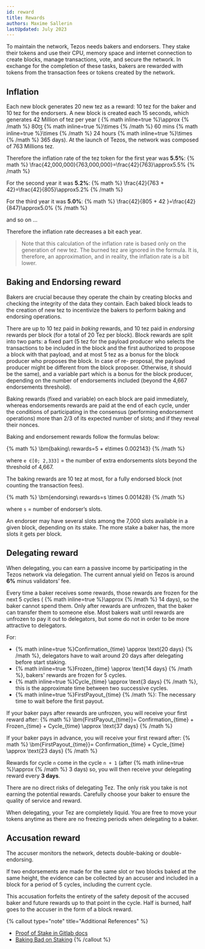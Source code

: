 ```yaml
---
id: reward
title: Rewards
authors: Maxime Sallerin
lastUpdated: July 2023
---
```


To maintain the network, Tezos needs bakers and endorsers. They stake their tokens and use their CPU, memory space and internet connection to create blocks, manage transactions, vote, and secure the network. In exchange for the completion of these tasks, bakers are rewarded with tokens from the transaction fees or tokens created by the network. 

## Inflation

Each new block generates 20 new tez as a reward: 10 tez for the baker and 10 tez for the endorsers.
A new block is created each 15 seconds, which generates 42 Million of tez per year ( {% math inline=true %}\approx {% /math %} 80ꜩ  {% math inline=true %}\times {% /math %} 60 mins  {% math inline=true %}\times {% /math %} 24 hours  {% math inline=true %}\times {% /math %} 365 days). At the launch of Tezos, the network was composed of 763 Millions tez.

Therefore the inflation rate of the tez token for the first year was **5.5%**:
 {% math %}
\frac{42,000,000}{763,000,000}=\frac{42}{763}\approx5.5\%
 {% /math %}

For the second year it was **5.2%**:
 {% math %}
\frac{42}{763 + 42}=\frac{42}{805}\approx5.2\%
 {% /math %}

For the third year it was **5.0%**:
 {% math %}
\frac{42}{805 + 42 }=\frac{42}{847}\approx5.0\%
 {% /math %}

and so on ...

Therefore the inflation rate decreases a bit each year.

> Note that this calculation of the inflation rate is based only on the generation of new tez. The burned tez are ignored in the formula. It is, therefore, an approximation, and in reality, the inflation rate is a bit lower.

## Baking and Endorsing reward

Bakers are crucial because they operate the chain by creating blocks and checking the integrity of the data
they contain. Each baked block leads to the creation of new tez to incentivize the bakers to perform baking
and endorsing operations.


There are up to 10 tez paid in _baking_ rewards, and 10 tez paid in _endorsing_ rewards per block (for a total of 20 Tez per block). Block rewards are split into two parts: a fixed part (5 tez for the payload producer who selects the transactions to be included in the block and the first authorized to propose a block with that payload, and at most 5 tez as a bonus for the block producer who proposes the block. In case of re-
proposal, the payload producer might be different from the block proposer. Otherwise, it should be the
same), and a variable part which is a bonus for the block producer, depending on the number of
endorsements included (beyond the 4,667 endorsements threshold).

Baking rewards (fixed and variable) on each block are paid immediately, whereas endorsements rewards
are paid at the end of each cycle, under the conditions of participating in the consensus (performing
endorsement operations) more than 2/3 of its expected number of slots; and if they reveal their nonces.

Baking and endorsement rewards follow the formulas below:

 {% math %}
\bm{baking\ rewards=5 + e\times 0.002143}
 {% /math %}

where `e ∈[0; 2,333]` = the number of extra endorsements slots beyond the threshold of 4,667.

The baking rewards are 10 tez at most, for a fully endorsed block (not counting the transaction fees).

 {% math %}
\bm{endorsing\ rewards=s \times 0.001428}
 {% /math %}

where `s` = number of endorser’s slots.

An endorser may have several slots among the 7,000 slots available in a given block, depending on its
stake. The more stake a baker has, the more slots it gets per block.

## Delegating reward

When delegating, you can earn a passive income by participating in the Tezos network via delegation. The current annual yield on Tezos is around **6%** minus validators’ fee.

Every time a baker receives some rewards, those rewards are frozen for the next 5 cycles ( {% math inline=true %}\approx {% /math %} 14 days), so the baker cannot spend them. Only after rewards are unfrozen, that the baker can transfer them to someone else. Most bakers wait until rewards are unfrozen to pay it out to delegators, but some do not in order to be more attractive to delegators.

For:

-  {% math inline=true %}Confirmation_{time} \approx \text{20 days} {% /math %}, delegators have to wait around 20 days after delegating before start staking.
-  {% math inline=true %}Frozen_{time} \approx \text{14 days} {% /math %}, bakers' rewards are frozen for 5 cycles.
-  {% math inline=true %}Cycle_{time} \approx \text{3 days} {% /math %}, this is the approximate time between two successive cycles.
-  {% math inline=true %}FirstPayout_{time} {% /math %}: The necessary time to wait before the first payout.

If your baker pays after rewards are unfrozen, you will receive your first reward after:
 {% math %}
\bm{FirstPayout_{time}}= Confirmation_{time} + Frozen_{time} + Cycle_{time} \approx \text{37 days}
 {% /math %}

If your baker pays in advance, you will receive your first reward after:
 {% math %}
\bm{FirstPayout_{time}}= Confirmation_{time} + Cycle_{time} \approx \text{23 days}
 {% /math %}

Rewards for cycle `n` come in the cycle `n + 1` (after  {% math inline=true %}\approx {% /math %} 3 days) so, you will then receive your delegating reward every **3 days**.

There are no direct risks of delegating Tez. The only risk you take is not earning the potential rewards. Carefully choose your baker to ensure the quality of service and reward.

When delegating, your Tez are completely liquid. You are free to move your tokens anytime as there are no freezing periods when delegating to a baker.

## Accusation reward

The accuser monitors the network, detects double-baking or double-endorsing.

If two endorsements are made for the same slot or two blocks baked at the same height, the evidence can be collected by an accuser and included in a block for a period of 5 cycles, including the current cycle.

This accusation forfeits the entirety of the safety deposit of the accused baker and future rewards up to that point in the cycle. Half is burned, half goes to the accuser in the form of a block reward.

{% callout type="note" title="Additional References" %}
- [Proof of Stake in Gitlab docs](https://tezos.gitlab.io/alpha/proof_of_stake.html#rewards)
- [Baking Bad on Staking](https://baking-bad.org/docs/tezos-staking-for-beginners/)
{% /callout %}
